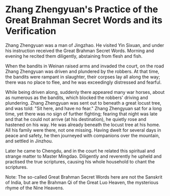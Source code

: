 # Zhang Zhengyuan's Practice of the Great Brahman Secret Words and its Verification

Zhang Zhengyuan was a man of Jingzhao. He visited Yin Sixuan, and under his instruction received the Great Brahman Secret Words. Morning and evening he recited them diligently, abstaining from flesh and fish.

When the bandits in Weinan raised arms and invaded the court, on the road Zhang Zhengyuan was driven and plundered by the robbers. At that time, the bandits were rampant in slaughter, their corpses lay all along the way; there was no place to flee, and he was exceedingly distressed and fearful.

While being driven along, suddenly there appeared many war horses, about as numerous as the bandits, which blocked the robbers' driving and plundering. Zhang Zhengyuan was sent out to beneath a great locust tree, and was told: "Sit here, and have no fear." Zhang Zhengyuan sat for a long time, yet there was no sign of further fighting; fearing that night was late and that he could not arrive (at his destination), he quietly rose and hastened on his way. He was already beneath the locust tree at his home. All his family were there, not one missing. Having dwelt for several days in peace and safety, he then journeyed with companions over the mountain, and settled in Jinzhou.

Later he came to Chengdu, and in the court he related this spiritual and strange matter to Master Mingdao. Diligently and reverently he upheld and practised the true scriptures, causing his whole household to chant the scriptures.

Note: The so-called Great Brahman Secret Words here are not the Sanskrit of India, but are the Brahman Qi of the Great Luo Heaven, the mysterious rhyme of the Nine Heavens.
